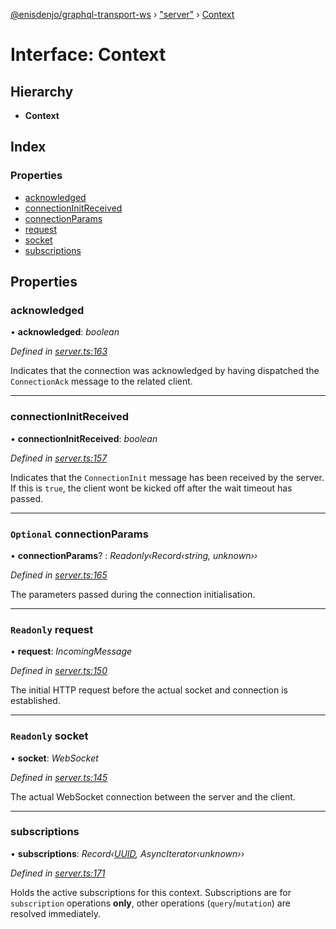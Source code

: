 [@enisdenjo/graphql-transport-ws](../README.md) › ["server"](../modules/_server_.md) › [Context](_server_.context.md)

# Interface: Context

## Hierarchy

* **Context**

## Index

### Properties

* [acknowledged](_server_.context.md#acknowledged)
* [connectionInitReceived](_server_.context.md#connectioninitreceived)
* [connectionParams](_server_.context.md#optional-connectionparams)
* [request](_server_.context.md#readonly-request)
* [socket](_server_.context.md#readonly-socket)
* [subscriptions](_server_.context.md#subscriptions)

## Properties

###  acknowledged

• **acknowledged**: *boolean*

*Defined in [server.ts:163](https://github.com/enisdenjo/graphql-transport-ws/blob/bce17d7/src/server.ts#L163)*

Indicates that the connection was acknowledged
by having dispatched the `ConnectionAck` message
to the related client.

___

###  connectionInitReceived

• **connectionInitReceived**: *boolean*

*Defined in [server.ts:157](https://github.com/enisdenjo/graphql-transport-ws/blob/bce17d7/src/server.ts#L157)*

Indicates that the `ConnectionInit` message
has been received by the server. If this is
`true`, the client wont be kicked off after
the wait timeout has passed.

___

### `Optional` connectionParams

• **connectionParams**? : *Readonly‹Record‹string, unknown››*

*Defined in [server.ts:165](https://github.com/enisdenjo/graphql-transport-ws/blob/bce17d7/src/server.ts#L165)*

The parameters passed during the connection initialisation.

___

### `Readonly` request

• **request**: *IncomingMessage*

*Defined in [server.ts:150](https://github.com/enisdenjo/graphql-transport-ws/blob/bce17d7/src/server.ts#L150)*

The initial HTTP request before the actual
socket and connection is established.

___

### `Readonly` socket

• **socket**: *WebSocket*

*Defined in [server.ts:145](https://github.com/enisdenjo/graphql-transport-ws/blob/bce17d7/src/server.ts#L145)*

The actual WebSocket connection between the server and the client.

___

###  subscriptions

• **subscriptions**: *Record‹[UUID](../modules/_types_.md#uuid), AsyncIterator‹unknown››*

*Defined in [server.ts:171](https://github.com/enisdenjo/graphql-transport-ws/blob/bce17d7/src/server.ts#L171)*

Holds the active subscriptions for this context.
Subscriptions are for `subscription` operations **only**,
other operations (`query`/`mutation`) are resolved immediately.
